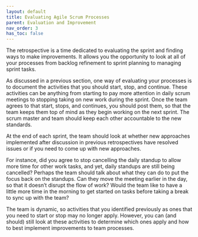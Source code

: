 ```yaml
---
layout: default
title: Evaluating Agile Scrum Processes
parent: Evaluation and Improvement
nav_order: 3
has_toc: false
---
```


The retrospective is a time dedicated to evaluating the sprint and finding ways to make improvements. It allows you the opportunity to look at all of your 
processes from backlog refinement to sprint planning to managing sprint tasks.

As discussed in a previous section, one way of evaluating your processes is to document the activities that you should start, stop, and continue. 
These activities can be anything from starting to pay more attention in daily scrum meetings to stopping taking on new work during the sprint. Once the 
team agrees to that start, stops, and continues, you should post them, so that the team keeps them top of mind as they begin working on the next sprint. 
The scrum master and team should keep each other accountable to the new standards.

At the end of each sprint, the team should look at whether new approaches implemented after discussion in previous retrospectives have resolved issues or if you 
need to come up with new approaches. 

For instance, did you agree to stop cancelling the daily standup to allow more time for other work tasks, and yet, daily standups are 
still being cancelled? Perhaps the team should talk about what they can do to put the focus back on the standups. Can they move the meeting earlier in the day, 
so that it doesn’t disrupt the flow of work? Would the team like to have a little more time in the morning to get started on tasks before taking a break 
to sync up with the team?

The team is dynamic, so activities that you identified previously as ones that you need to start or stop may no longer apply. However, you can (and should) 
still look at these activities to determine which ones apply and how to best implement improvements to team processes.
